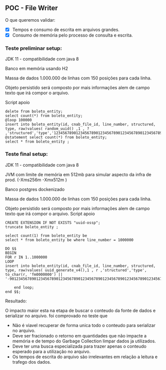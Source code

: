 POC - File Writer
-------------------------------------------------------
O que queremos validar:

-[x] Tempos e consumo de escrita em arquivos grandes.
-[x] Consumo de memória pelo processo de consulta e escrita.

### Teste preliminar setup:

JDK 11 - compatibilidade com java 8

Banco em memória usando H2

Massa de dados 1.000.000 de linhas com 150 posições para cada linha.

Objeto persistido será composto por mais informações alem de campo texto que irá compor o arquivo.

Script apoio

```
delete from boleto_entity;
select count(*) from boleto_entity;
@loop 100000
insert into boleto_entity(id, cnab_file_id, line_number, structured, type, raw)values( random_uuid() ,1 , ? ,'structured','type','123456789012345678901234567890123456789012345678901234567890123456789012345678901234567890123456789012345678901234567890123456789012345678901234567890');
@statement select count(*) from boleto_entity;
select * from boleto_entity ;
```

### Teste final setup:

JDK 11 - compatibilidade com java 8

JVM com limite de memória em 512mb para simular aspecto da infra de prod. (-Xms256m -Xmx512m )

Banco postgres dockenizado

Massa de dados 1.000.000 de linhas com 150 posições para cada linha.

Objeto persistido será composto por mais informações alem de campo texto que irá compor o arquivo.
Script apoio
```
CREATE EXTENSION IF NOT EXISTS "uuid-ossp";
truncate boleto_entity ;

select count(1) from boleto_entity be
select * from boleto_entity be where line_number = 1000000

DO $$
BEGIN
FOR r IN 1..1000000
LOOP
insert into boleto_entity(id, cnab_file_id, line_number, structured, type, raw)values( uuid_generate_v4(),1 , r ,'structured','type', to_char(r, 'fm0000000') || '-9012345678901234567890123456789012345678901234567890123456789012345678901234567890123456789012345678901234567890123456789012345678901234567890');

	end loop;
end $$;

```

Resultado:

O impacto maior esta na etapa de buscar o conteudo da fonte de dados e serializar no arquivo.
foi comprovado no teste que
- Não é viavel recuperar de forma unica todo o conteudo para serializar no arquivo.
- Deve ser fracionado o retorno em quantidades que não impacte a memória e de tempo do Garbage Collection limpar dados ja utilizados.
- Deve ter uma busca especializada para trazer apenas o conteudo esperado para a utilização no arquivo.
- Os tempos de escrita do arquivo são irrelevantes em relação a leitura e trafego dos dados.

